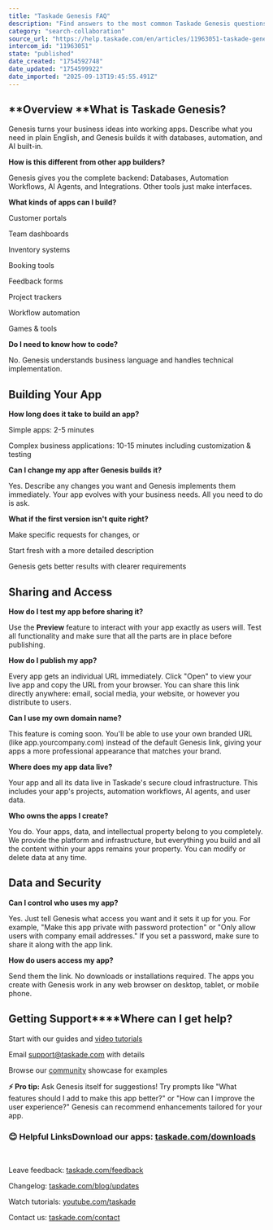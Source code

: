 ```yaml
---
title: "Taskade Genesis FAQ"
description: "Find answers to the most common Taskade Genesis questions."
category: "search-collaboration"
source_url: "https://help.taskade.com/en/articles/11963051-taskade-genesis-faq"
intercom_id: "11963051"
state: "published"
date_created: "1754592748"
date_updated: "1754599922"
date_imported: "2025-09-13T19:45:55.491Z"
---
```


## **Overview ****What is Taskade Genesis?**

Genesis turns your business ideas into working apps. Describe what you need in plain English, and Genesis builds it with databases, automation, and AI built-in.

**How is this different from other app builders?**

Genesis gives you the complete backend: Databases, Automation Workflows, AI Agents, and Integrations. Other tools just make interfaces.

**What kinds of apps can I build?**

Customer portals
​

Team dashboards
​

Inventory systems
​

Booking tools
​

Feedback forms
​

Project trackers
​

Workflow automation
​

Games &amp; tools

**Do I need to know how to code?**

No. Genesis understands business language and handles technical implementation.

## **Building Your App**

**How long does it take to build an app?**

Simple apps: 2-5 minutes

Complex business applications: 10-15 minutes including customization &amp; testing

**Can I change my app after Genesis builds it?**

Yes. Describe any changes you want and Genesis implements them immediately. Your app evolves with your business needs. All you need to do is ask.

**What if the first version isn't quite right?**

Make specific requests for changes, or
​

Start fresh with a more detailed description
​

Genesis gets better results with clearer requirements

## **Sharing and Access**

**How do I test my app before sharing it?**

Use the **Preview** feature to interact with your app exactly as users will. Test all functionality and make sure that all the parts are in place before publishing.

**How do I publish my app?**

Every app gets an individual URL immediately. Click "Open" to view your live app and copy the URL from your browser. You can share this link directly anywhere: email, social media, your website, or however you distribute to users.

**Can I use my own domain name?**

This feature is coming soon. You'll be able to use your own branded URL (like app.yourcompany.com) instead of the default Genesis link, giving your apps a more professional appearance that matches your brand.

**Where does my app data live?**

Your app and all its data live in Taskade's secure cloud infrastructure. This includes your app's projects, automation workflows, AI agents, and user data.

**Who owns the apps I create?**

You do. Your apps, data, and intellectual property belong to you completely. We provide the platform and infrastructure, but everything you build and all the content within your apps remains your property. You can modify or delete data at any time.

## **Data and Security**

**Can I control who uses my app?**

Yes. Just tell Genesis what access you want and it sets it up for you. For example, "Make this app private with password protection" or "Only allow users with company email addresses." If you set a password, make sure to share it along with the app link.

**How do users access my app?**

Send them the link. No downloads or installations required. The apps you create with Genesis work in any web browser on desktop, tablet, or mobile phone.

## **Getting Support****Where can I get help?**

Start with our guides and [video tutorials](https://www.youtube.com/taskade)
​

Email [support@taskade.com](mailto:support@taskade.com) with details
​

Browse our [community](https://www.taskade.com/community) showcase for examples

**⚡️ Pro tip:** Ask Genesis itself for suggestions! Try prompts like "What features should I add to make this app better?" or "How can I improve the user experience?" Genesis can recommend enhancements tailored for your app.

### **😊 Helpful Links**Download our apps: [taskade.com/downloads](https://taskade.com/downloads)
​

Leave feedback: [taskade.com/feedback](https://taskade.com/feedback)
​

Changelog: [taskade.com/blog/updates](https://taskade.com/blog/updates)
​

Watch tutorials: [youtube.com/taskade](https://youtube.com/taskade)
​

Contact us: [taskade.com/contact](https://taskade.com/contact)